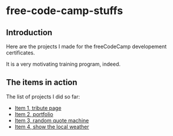 # free-code-camp-stuffs

## Introduction

Here are the projects I made for the freeCodeCamp developement certificates.

It is a very motivating training program, indeed.

## The items in action

The list of projects I did so far:

* [Item 1, tribute page](http://htmlpreview.github.io/?https://github.com/Lyapunov/free-code-camp-stuffs/blob/master/tribute_page/tribute_page.html)
* [Item 2, portfolio](http://lyapunov-portfolio-page.bitballoon.com/)
* [Item 3, random quote machine](http://random-quote-machine.bitballoon.com/)
* [Item 4, show the local weather](https://show-local-weather.bitballoon.com/)
